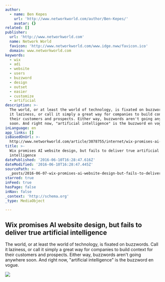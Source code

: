 ```yaml
---
author:
  - name: Ben Kepes
    url: 'http://www.networkworld.com/author/Ben-Kepes/'
    avatar: {}
related: []
publisher:
  url: 'http://www.networkworld.com'
  name: Network World
  favicon: 'http://www.networkworld.com/www.idge.nww/favicon.ico'
  domain: www.networkworld.com
keywords:
  - wix
  - adi
  - website
  - users
  - buzzword
  - design
  - outset
  - easier
  - customize
  - artificial
description: >-
  The world, or at least the world of technology, is fixated on buzzwords. Call
  it laziness, or call it simply a great way for companies to build context for
  their customers and prospects. Either way, buzzwords aren't going anywhere
  soon. And right now, "artificial intelligence" is the buzzword en vogue.
inLanguage: en
app_links: []
isBasedOnUrl: >-
  http://www.networkworld.com/article/3078755/internet/wix-promises-ai-website-design-but-fails-to-deliver-true-artificial-intelligence.html
title: >-
  Wix promises AI website design, but fails to deliver true artificial
  intelligence
datePublished: '2016-06-10T16:28:47.616Z'
dateModified: '2016-06-10T16:28:47.445Z'
sourcePath: >-
  _posts/2016-06-07-wix-promises-ai-website-design-but-fails-to-deliver-true-ar.md
starred: true
inFeed: true
hasPage: false
inNav: false
_context: 'http://schema.org'
_type: MediaObject

---
```

<article style=""><h1>Wix promises AI website design, but fails to deliver true artificial intelligence</h1><p>The world, or at least the world of technology, is fixated on buzzwords. Call it laziness, or call it simply a great way for companies to build context for their customers and prospects. Either way, buzzwords aren't going anywhere soon. And right now, "artificial intelligence" is the buzzword en vogue.</p><img src="http://images.techhive.com/images/article/2016/06/google-brain-100664138-primary.idge.jpg" /></article>